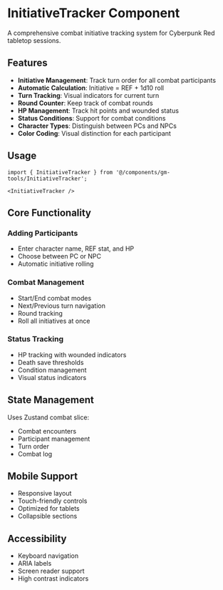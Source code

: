 # InitiativeTracker Component

A comprehensive combat initiative tracking system for Cyberpunk Red tabletop sessions.

## Features

- **Initiative Management**: Track turn order for all combat participants
- **Automatic Calculation**: Initiative = REF + 1d10 roll
- **Turn Tracking**: Visual indicators for current turn
- **Round Counter**: Keep track of combat rounds
- **HP Management**: Track hit points and wounded status
- **Status Conditions**: Support for combat conditions
- **Character Types**: Distinguish between PCs and NPCs
- **Color Coding**: Visual distinction for each participant

## Usage

```tsx
import { InitiativeTracker } from '@/components/gm-tools/InitiativeTracker';

<InitiativeTracker />
```

## Core Functionality

### Adding Participants
- Enter character name, REF stat, and HP
- Choose between PC or NPC
- Automatic initiative rolling

### Combat Management
- Start/End combat modes
- Next/Previous turn navigation
- Round tracking
- Roll all initiatives at once

### Status Tracking
- HP tracking with wounded indicators
- Death save thresholds
- Condition management
- Visual status indicators

## State Management

Uses Zustand combat slice:
- Combat encounters
- Participant management
- Turn order
- Combat log

## Mobile Support

- Responsive layout
- Touch-friendly controls
- Optimized for tablets
- Collapsible sections

## Accessibility

- Keyboard navigation
- ARIA labels
- Screen reader support
- High contrast indicators